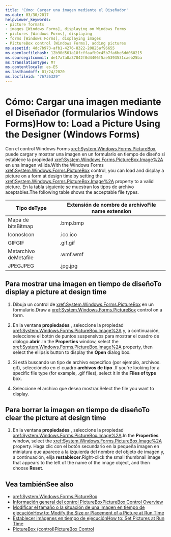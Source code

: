 ```yaml
---
title: 'Cómo: Cargar una imagen mediante el Diseñador'
ms.date: 03/30/2017
helpviewer_keywords:
- picture formats
- images [Windows Forms], displaying on Windows Forms
- pictures [Windows Forms], displaying
- forms [Windows Forms], displaying images
- PictureBox control [Windows Forms], adding pictures
ms.assetid: 4dc7b973-afb1-4276-8322-20825af96655
ms.openlocfilehash: 12b90d561a18fcffaafb9c45b7fa6be6dd060215
ms.sourcegitcommit: de17a7a0a37042f0d4406f5ae5393531caeb25ba
ms.translationtype: MT
ms.contentlocale: es-ES
ms.lasthandoff: 01/24/2020
ms.locfileid: "76736329"
---
```

# <a name="how-to-load-a-picture-using-the-designer-windows-forms"></a><span data-ttu-id="647fc-102">Cómo: Cargar una imagen mediante el Diseñador (formularios Windows Forms)</span><span class="sxs-lookup"><span data-stu-id="647fc-102">How to: Load a Picture Using the Designer (Windows Forms)</span></span>

<span data-ttu-id="647fc-103">Con el control Windows Forms <xref:System.Windows.Forms.PictureBox>, puede cargar y mostrar una imagen en un formulario en tiempo de diseño si establece la propiedad <xref:System.Windows.Forms.PictureBox.Image%2A> en una imagen válida.</span><span class="sxs-lookup"><span data-stu-id="647fc-103">With the Windows Forms <xref:System.Windows.Forms.PictureBox> control, you can load and display a picture on a form at design time by setting the <xref:System.Windows.Forms.PictureBox.Image%2A> property to a valid picture.</span></span> <span data-ttu-id="647fc-104">En la tabla siguiente se muestran los tipos de archivo aceptables.</span><span class="sxs-lookup"><span data-stu-id="647fc-104">The following table shows the acceptable file types.</span></span>

|<span data-ttu-id="647fc-105">Tipo de</span><span class="sxs-lookup"><span data-stu-id="647fc-105">Type</span></span>|<span data-ttu-id="647fc-106">Extensión de nombre de archivo</span><span class="sxs-lookup"><span data-stu-id="647fc-106">File name extension</span></span>|
|---|---|
|<span data-ttu-id="647fc-107">Mapa de bits</span><span class="sxs-lookup"><span data-stu-id="647fc-107">Bitmap</span></span>|<span data-ttu-id="647fc-108">.bmp</span><span class="sxs-lookup"><span data-stu-id="647fc-108">.bmp</span></span>|
|<span data-ttu-id="647fc-109">Iconos</span><span class="sxs-lookup"><span data-stu-id="647fc-109">Icon</span></span>|<span data-ttu-id="647fc-110">.ico</span><span class="sxs-lookup"><span data-stu-id="647fc-110">.ico</span></span>|
|<span data-ttu-id="647fc-111">GIF</span><span class="sxs-lookup"><span data-stu-id="647fc-111">GIF</span></span>|<span data-ttu-id="647fc-112">.gif</span><span class="sxs-lookup"><span data-stu-id="647fc-112">.gif</span></span>|
|<span data-ttu-id="647fc-113">Metarchivo de</span><span class="sxs-lookup"><span data-stu-id="647fc-113">Metafile</span></span>|<span data-ttu-id="647fc-114">.wmf</span><span class="sxs-lookup"><span data-stu-id="647fc-114">.wmf</span></span>|
|<span data-ttu-id="647fc-115">JPEG</span><span class="sxs-lookup"><span data-stu-id="647fc-115">JPEG</span></span>|<span data-ttu-id="647fc-116">.jpg</span><span class="sxs-lookup"><span data-stu-id="647fc-116">.jpg</span></span>|

## <a name="to-display-a-picture-at-design-time"></a><span data-ttu-id="647fc-117">Para mostrar una imagen en tiempo de diseño</span><span class="sxs-lookup"><span data-stu-id="647fc-117">To display a picture at design time</span></span>

1. <span data-ttu-id="647fc-118">Dibuja un control de <xref:System.Windows.Forms.PictureBox> en un formulario.</span><span class="sxs-lookup"><span data-stu-id="647fc-118">Draw a <xref:System.Windows.Forms.PictureBox> control on a form.</span></span>

2. <span data-ttu-id="647fc-119">En la ventana **propiedades** , seleccione la propiedad <xref:System.Windows.Forms.PictureBox.Image%2A> y, a continuación, seleccione el botón de puntos suspensivos para mostrar el cuadro de diálogo **abrir** .</span><span class="sxs-lookup"><span data-stu-id="647fc-119">In the **Properties** window, select the <xref:System.Windows.Forms.PictureBox.Image%2A> property, then select the ellipsis button to display the **Open** dialog box.</span></span>

3. <span data-ttu-id="647fc-120">Si está buscando un tipo de archivo específico (por ejemplo, archivos. gif), selecciónelo en el cuadro **archivos de tipo** .</span><span class="sxs-lookup"><span data-stu-id="647fc-120">If you're looking for a specific file type (for example, .gif files), select it in the **Files of type** box.</span></span>

4. <span data-ttu-id="647fc-121">Seleccione el archivo que desea mostrar.</span><span class="sxs-lookup"><span data-stu-id="647fc-121">Select the file you want to display.</span></span>

## <a name="to-clear-the-picture-at-design-time"></a><span data-ttu-id="647fc-122">Para borrar la imagen en tiempo de diseño</span><span class="sxs-lookup"><span data-stu-id="647fc-122">To clear the picture at design time</span></span>

1. <span data-ttu-id="647fc-123">En la ventana **propiedades** , seleccione la propiedad <xref:System.Windows.Forms.PictureBox.Image%2A>.</span><span class="sxs-lookup"><span data-stu-id="647fc-123">In the **Properties** window, select the <xref:System.Windows.Forms.PictureBox.Image%2A> property.</span></span> <span data-ttu-id="647fc-124">Haga clic con el botón secundario en la pequeña imagen en miniatura que aparece a la izquierda del nombre del objeto de imagen y, a continuación, elija **restablecer**.</span><span class="sxs-lookup"><span data-stu-id="647fc-124">Right-click the small thumbnail image that appears to the left of the name of the image object, and then choose **Reset**.</span></span>

## <a name="see-also"></a><span data-ttu-id="647fc-125">Vea también</span><span class="sxs-lookup"><span data-stu-id="647fc-125">See also</span></span>

- <xref:System.Windows.Forms.PictureBox>
- [<span data-ttu-id="647fc-126">Información general del control PictureBox</span><span class="sxs-lookup"><span data-stu-id="647fc-126">PictureBox Control Overview</span></span>](picturebox-control-overview-windows-forms.md)
- [<span data-ttu-id="647fc-127">Modificar el tamaño o la situación de una imagen en tiempo de ejecución</span><span class="sxs-lookup"><span data-stu-id="647fc-127">How to: Modify the Size or Placement of a Picture at Run Time</span></span>](how-to-modify-the-size-or-placement-of-a-picture-at-run-time-windows-forms.md)
- [<span data-ttu-id="647fc-128">Establecer imágenes en tiempo de ejecución</span><span class="sxs-lookup"><span data-stu-id="647fc-128">How to: Set Pictures at Run Time</span></span>](how-to-set-pictures-at-run-time-windows-forms.md)
- [<span data-ttu-id="647fc-129">PictureBox (control)</span><span class="sxs-lookup"><span data-stu-id="647fc-129">PictureBox Control</span></span>](picturebox-control-windows-forms.md)
